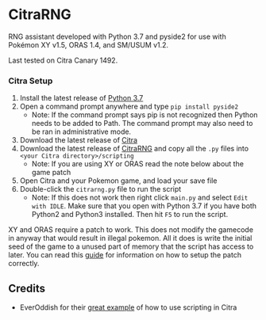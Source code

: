 # CitraRNG

RNG assistant developed with Python 3.7 and pyside2 for use with Pokémon XY v1.5, ORAS 1.4, and SM/USUM v1.2.

Last tested on Citra Canary 1492.

### Citra Setup

 1. Install the latest release of [Python 3.7](https://www.python.org/downloads/)
 2. Open a command prompt anywhere and type `pip install pyside2`
    * Note: If the command prompt says pip is not recognized then Python needs to be added to Path. The command prompt may also need to be ran in administrative mode.
 3. Download the latest release of [Citra](https://citra-emu.org/download/)
 4. Download the latest release of [CitraRNG](https://github.com/Admiral-Fish/CitraRNG/releases/latest) and copy all the `.py` files into `<your Citra directory>/scripting`
    * Note: If you are using XY or ORAS read the note below about the game patch
 5. Open Citra and your Pokemon game, and load your save file
 6. Double-click the `citrarng.py` file to run the script
 	  * Note: If this does not work then right click `main.py` and select `Edit with IDLE`. Make sure that you open with Python 3.7 if you have both Python2 and Python3 installed. Then hit `F5` to run the script.
 
XY and ORAS require a patch to work. This does not modify the gamecode in anyway that would result in illegal pokemon. All it does is write the initial seed of the game to a unused part of memory that the script has access to later. You can read this [guide](https://pokemonrng.com/guides/tools/en/Using%20IPS%20Patches%20with%20Luma%20and%20Citra/) for information on how to setup the patch correctly.

## Credits
 
 * EverOddish for their [great example](https://github.com/EverOddish/PokeStreamer-Tools/) of how to use scripting in Citra
